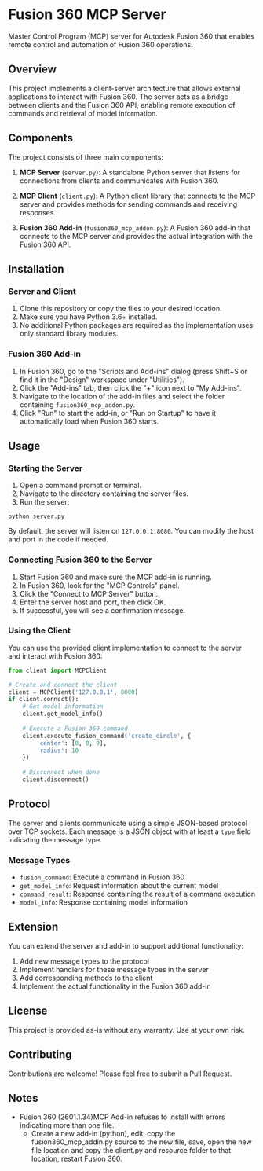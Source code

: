 # Fusion 360 MCP Server

Master Control Program (MCP) server for Autodesk Fusion 360 that enables remote control and automation of Fusion 360 operations.

## Overview

This project implements a client-server architecture that allows external applications to interact with Fusion 360. The server acts as a bridge between clients and the Fusion 360 API, enabling remote execution of commands and retrieval of model information.

## Components

The project consists of three main components:

1. **MCP Server** (`server.py`): A standalone Python server that listens for connections from clients and communicates with Fusion 360.

2. **MCP Client** (`client.py`): A Python client library that connects to the MCP server and provides methods for sending commands and receiving responses.

3. **Fusion 360 Add-in** (`fusion360_mcp_addon.py`): A Fusion 360 add-in that connects to the MCP server and provides the actual integration with the Fusion 360 API.

## Installation

### Server and Client

1. Clone this repository or copy the files to your desired location.
2. Make sure you have Python 3.6+ installed.
3. No additional Python packages are required as the implementation uses only standard library modules.

### Fusion 360 Add-in

1. In Fusion 360, go to the "Scripts and Add-ins" dialog (press Shift+S or find it in the "Design" workspace under "Utilities").
2. Click the "Add-ins" tab, then click the "+" icon next to "My Add-ins".
3. Navigate to the location of the add-in files and select the folder containing `fusion360_mcp_addon.py`.
4. Click "Run" to start the add-in, or "Run on Startup" to have it automatically load when Fusion 360 starts.

## Usage

### Starting the Server

1. Open a command prompt or terminal.
2. Navigate to the directory containing the server files.
3. Run the server:

```
python server.py
```

By default, the server will listen on `127.0.0.1:8080`. You can modify the host and port in the code if needed.

### Connecting Fusion 360 to the Server

1. Start Fusion 360 and make sure the MCP add-in is running.
2. In Fusion 360, look for the "MCP Controls" panel.
3. Click the "Connect to MCP Server" button.
4. Enter the server host and port, then click OK.
5. If successful, you will see a confirmation message.

### Using the Client

You can use the provided client implementation to connect to the server and interact with Fusion 360:

```python
from client import MCPClient

# Create and connect the client
client = MCPClient('127.0.0.1', 8080)
if client.connect():
    # Get model information
    client.get_model_info()
    
    # Execute a Fusion 360 command
    client.execute_fusion_command('create_circle', {
        'center': [0, 0, 0],
        'radius': 10
    })
    
    # Disconnect when done
    client.disconnect()
```

## Protocol

The server and clients communicate using a simple JSON-based protocol over TCP sockets. Each message is a JSON object with at least a `type` field indicating the message type.

### Message Types

- `fusion_command`: Execute a command in Fusion 360
- `get_model_info`: Request information about the current model
- `command_result`: Response containing the result of a command execution
- `model_info`: Response containing model information

## Extension

You can extend the server and add-in to support additional functionality:

1. Add new message types to the protocol
2. Implement handlers for these message types in the server
3. Add corresponding methods to the client
4. Implement the actual functionality in the Fusion 360 add-in

## License

This project is provided as-is without any warranty. Use at your own risk.

## Contributing

Contributions are welcome! Please feel free to submit a Pull Request. 

## Notes
- Fusion 360 (2601.1.34)MCP Add-in refuses to install with errors indicating more than one file.
    - Create a new add-in (python), edit, copy the fusion360_mcp_addin.py source to the new file, save, open the new file location and copy the client.py and resource folder to that location, restart Fusion 360.